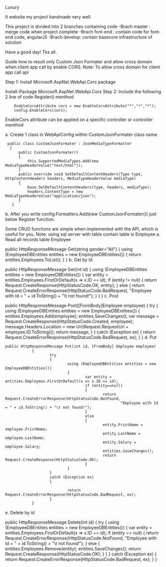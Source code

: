 Luxury

It website my project handmade very well.

This project is divided into 2 branches containing code -Brach master : merge code when project complete -Brach font-end : contain code for font-end code, angularJS -Brach develop: contain basecore infrastructure of solution

Have a good day! Tks all.

Guide how to result only Custom Json Formater and allow cross domain when client app call by enable CORS.
Note: To allow cross domain for client app call api

Step 1: Install Microsoft.AspNet.WebApi.Cors package

Install-Package Microsoft.AspNet.WebApi.Cors
Step 2: Include the following 2 line of code Register() menthod

        EnableCorsAttribute cors = new EnableCorsAttribute("*","*","*");
        config.EnableCors(cors);
EnableCors attribute can be applied on a specific controller or controller menthod

a. Create 1 class in WebApiConfig within CustomJsonFormater class name

     public class CustomJsonFormater : JsonMediaTypeFormatter
      {
          public CustomJsonFormater()
          {
              this.SupportedMediaTypes.Add(new MediaTypeHeaderValue("text/html"));
          }
          public override void SetDefaultContentHeaders(Type type, HttpContentHeaders headers, MediaTypeHeaderValue mediaType)
          {
              base.SetDefaultContentHeaders(type, headers, mediaType);
              headers.ContentType = new MediaTypeHeaderValue("application/json");
          }
       }
b. After you write config.Formatters.Add(new CustomJsonFormater()) just below Register function.

Some CRUD functions are simple when implemented with the API, which is useful for you. Note: using sql server with table contain table is Employee
a. Read all records table Employee

   public HttpResponseMessage Get(string gender="All")
      {
          using (EmployeeDBEntities entities = new EmployeeDBEntities())
          {
              return entities.Employees.ToList();
          }
      }
b. Get by Id

   public HttpResponseMessage Get(int id)
    {
        using (EmployeeDBEntities entities = new EmployeeDBEntities())
        {
            var entity = entities.Employees.FirstOrDefault(x => x.ID == id);
            if (entity != null)
            {
                return Request.CreateResponse(HttpStatusCode.OK, entity);
            }
            else
            {
                return Request.CreateErrorResponse(HttpStatusCode.BadRequest,
                    "Employee with Id = " + id.ToString() + "\t not found!");
            }
        }
    }
c. Post

public HttpResponseMessage Post([FromBody]Employee employee)
    {
        try
        {
            using (EmployeeDBEntities entities = new EmployeeDBEntities())
            {
                entities.Employees.Add(employee);
                entities.SaveChanges();
                var message = Request.CreateResponse(HttpStatusCode.Created, employee);
                message.Headers.Location = new Uri(Request.RequestUri + employee.ID.ToString());
                return message;
            }
        }
        catch (Exception ex)
        {
            return Request.CreateErrorResponse(HttpStatusCode.BadRequest, ex);
        }
    }
d. Put

	public HttpResponseMessage Put(int id, [FromBody] Employee employee)
				{
						try
						{
								using (EmployeeDBEntities entities = new EmployeeDBEntities())
								{
										var entity = entities.Employees.FirstOrDefault(x => x.ID == id);
										if (entity==null)
										{
												return Request.CreateErrorResponse(HttpStatusCode.NotFound,
														"Employee with Id = " + id.ToString() + "\t not found!");
										}
										else
										{
												entity.FristName = employee.FristName;
												entity.LastName = employee.LastName;
												entity.Salary = employee.Salary;
												entities.SaveChanges();
												return Request.CreateResponse(HttpStatusCode.OK);
										}
								}
						}
						catch (Exception ex)
						{

								return Request.CreateErrorResponse(HttpStatusCode.BadRequest, ex);
						}
				}		
e. Delete by id

public HttpResponseMessage Delete(int id)
    {
        try
        {
            using (EmployeeDBEntities entities = new EmployeeDBEntities())
            {
                var entity = entities.Employees.FirstOrDefault(x => x.ID == id);
                if (entity == null)
                {
                    return Request.CreateErrorResponse(HttpStatusCode.NotFound,
                        "Employee with Id = " + id.ToString() + "\t not found!");
                }
                else
                {
                    entities.Employees.Remove(entity);
                    entities.SaveChanges();
                    return Request.CreateResponse(HttpStatusCode.OK);
                }
            }
        }
        catch (Exception ex)
        {
            return Request.CreateErrorResponse(HttpStatusCode.BadRequest, ex);
        }
    }
